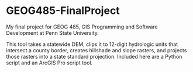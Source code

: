 # GEOG485-FinalProject
My final project for GEOG 485, GIS Programming and Software Development at Penn State University.

This tool takes a statewide DEM, clips it to 12-digit hydrologic units that intersect a county border, creates hillshade and slope rasters, and projects those rasters into a state standard projection. Included here are a Python script and an ArcGIS Pro script tool. 
